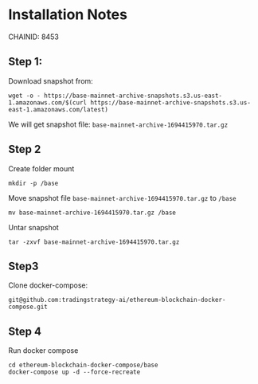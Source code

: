 
# Installation Notes
CHAINID: 8453

## Step 1:
Download snapshot from: 

``` 
wget -o - https://base-mainnet-archive-snapshots.s3.us-east-1.amazonaws.com/$(curl https://base-mainnet-archive-snapshots.s3.us-east-1.amazonaws.com/latest) 
```

We will get snapshot file: `base-mainnet-archive-1694415970.tar.gz`

## Step 2
Create folder mount
```
mkdir -p /base
```
Move snapshot file `base-mainnet-archive-1694415970.tar.gz` to `/base`
```
mv base-mainnet-archive-1694415970.tar.gz /base
```

Untar snapshot
```
tar -zxvf base-mainnet-archive-1694415970.tar.gz 
```


## Step3
Clone docker-compose:

```
git@github.com:tradingstrategy-ai/ethereum-blockchain-docker-compose.git
```

## Step 4
Run docker compose
```
cd ethereum-blockchain-docker-compose/base
docker-compose up -d --force-recreate
```

